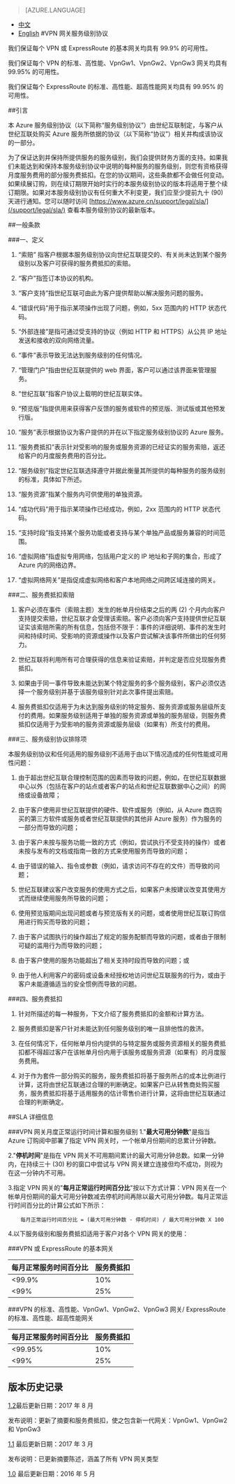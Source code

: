 <properties
	pageTitle="VPN 网关服务级别协议 | Azure"
    description="VPN 网关服务级别协议"
    services=""
    documentationCenter=""
    authors=""
    manager=""
    editor=""
    tags=""/>

<tags ms.service="legal" ms.date="08/2017" wacn.date="08/2017" wacn.lang="cn"/>

> [AZURE.LANGUAGE]
- [中文](/support/sla/vpn-gateway/)
- [English](/support/sla/vpn-gateway-en/)
#VPN 网关服务级别协议

我们保证每个 VPN 或 ExpressRoute 的基本网关均具有 99.9% 的可用性。

我们保证每个 VPN 的标准、高性能、VpnGw1、VpnGw2、VpnGw3 网关均具有 99.95% 的可用性。

我们保证每个 ExpressRoute 的标准、高性能、超高性能网关均具有 99.95% 的可用性。


##引言
 

本 Azure 服务级别协议（以下简称“服务级别协议”）由世纪互联制定，与客户从世纪互联处购买 Azure 服务所依据的协议（以下简称“协议”）相关并构成该协议的一部分。

为了保证达到并保持所提供服务的服务级别，我们会提供财务方面的支持。如果我们未能达到和保持本服务级别协议中说明的每种服务的服务级别，则您有资格获得月度服务费用的部分服务费抵扣。在您的协议期间，这些条款都不会做任何变动。如果续展订购，则在续订期限开始时实行的本服务级别协议的版本将适用于整个续订期限。如果对本服务级别协议有任何重大不利变更，我们应至少提前九十 (90) 天进行通知。您可以随时访问 [https://www.azure.cn/support/legal/sla/](/support/legal/sla/) 查看本服务级别协议的最新版本。


##一般条款
 

###一、定义
 
1. “索赔” 指客户根据本服务级别协议向世纪互联提交的、有关尚未达到某个服务级别以及客户可获得的服务费抵扣的索赔。  

2. “客户”指签订本协议的机构。  

3. “客户支持”指世纪互联可由此为客户提供帮助以解决服务问题的服务。  

4. “错误代码”用于指示某项操作出现了问题，例如，5xx 范围内的 HTTP 状态代码。  

5. “外部连接”是指可通过受支持的协议（例如 HTTP 和 HTTPS）从公共 IP 地址发送和接收的双向网络流量。  

6. “事件”表示导致无法达到服务级别的任何情况。  

7. “管理门户”指由世纪互联提供的 web 界面，客户可以通过该界面来管理服务。  

8. “世纪互联”指客户协议上载明的世纪互联实体。  

9. “预览版”指提供用来获得客户反馈的服务或软件的预览版、测试版或其他预发行版。  

10. “服务”表示根据协议为客户提供的并在以下指定服务级别协议的 Azure 服务。  

11. “服务费抵扣”表示针对受影响的服务或服务资源的已经证实的服务索赔，返还给客户的月度服务费用的百分比。 
 
12. “服务级别”指定世纪互联选择遵守并据此衡量其所提供的每种服务的服务级别的标准，具体如下所述。  

13. “服务资源”指某个服务内可供使用的单独资源。  

14. “成功代码”用于指示某项操作已经成功，例如，2xx 范围内的 HTTP 状态代码。  

15. “支持时段”指支持某个服务功能或者支持与某个单独产品或服务兼容的时间范围。  

16. “虚拟网络”指虚拟专用网络，包括用户定义的 IP 地址和子网的集合，形成了 Azure 内的网络边界。 
 
17. “虚拟网络网关”是指促成虚拟网络和客户本地网络之间跨区域连接的网关。  

###二、服务费抵扣索赔

1. 客户必须在事件（索赔主题）发生的帐单月份结束之后的两 (2) 个月内向客户支持提交索赔，世纪互联才会受理该索赔。客户必须向客户支持提供世纪互联证实该索赔所需的所有信息，包括但不限于：事件的详细说明、事件的发生时间和持续时间、受影响的资源或操作以及客户尝试解决该事件所做出的任何努力。  

2. 世纪互联将利用所有可合理获得的信息来验证索赔，并判定是否应兑现服务费抵扣。  

3. 如果由于同一事件导致未能达到某个特定服务的多个服务级别，客户必须仅选择一个服务级别并基于该服务级别针对此次事件提出索赔。  

4. 服务费抵扣仅适用于为未达到服务级别的特定服务、服务资源或服务层级所支付的费用。如果服务级别适用于单独的服务资源或单独的服务层级，则服务费抵扣仅适用于为受影响的服务资源或服务层级（如果有）所支付的费用。  

###三、服务级别协议排除项


本服务级别协议和任何适用的服务级别不适用于由以下情况造成的任何性能或可用性问题：

1. 由于超出世纪互联合理控制范围的因素而导致的问题，例如，在世纪互联数据中心以外（包括在客户的站点或者客户的站点和世纪互联数据中心之间）的网络或设备故障；  

2. 由于客户使用非世纪互联提供的硬件、软件或服务（例如，从 Azure 商店购买的第三方软件或服务或者世纪互联提供的其他非 Azure 服务）作为服务的一部分而导致的问题；  

3. 由于客户未按与服务功能一致的方式（例如，尝试执行不受支持的操作）或者未按与发布的文档或指南一致的方式来使用服务而导致的问题；

4. 由于错误的输入、指令或参数（例如，请求访问不存在的文件）而导致的问题； 
 
5. 世纪互联建议客户改变服务的使用方式之后，如果客户未按建议改变其使用方式而继续使用服务所导致的问题； 
 
6. 使用预览版期间出现问题或者与预览版有关的问题，或者使用世纪互联订购信用进行购买而导致的问题；  

7. 由于客户试图执行的操作超出了规定的服务配额而导致的问题，或者由于限制可疑的滥用行为而导致的问题；  

8. 由于客户使用的服务功能超出了相关支持时段而导致的问题；或  

9. 由于他人利用客户的密码或设备未经授权地访问世纪互联服务的行为，或由于客户未能遵循适当的安全惯例而导致的问题。  

###四、服务费抵扣

1. 针对所描述的每一种服务，下文介绍了服务费抵扣的金额和计算方法。 
 
2. 服务费抵扣是客户针对未能达到任何服务级别的唯一且排他性的救济。  

3. 在任何情况下，任何帐单月份内提供的与特定服务或服务资源相关的服务费抵扣都不得超过客户在该帐单月份内用于该服务或服务资源（如果有）的月度服务费用。  

4. 对于作为套件一部分购买的服务，服务费抵扣将基于服务所占的成本比例进行计算，这将由世纪互联通过合理的判断确定。如果客户已从转售商处购买服务，服务费抵扣将基于适用服务的估计零售价进行计算，这将由世纪互联通过合理的判断确定。  


##SLA 详细信息
 

###VPN 网关月度正常运行时间计算和服务级别
1."**最大可用分钟数**"是指当 Azure 订购阅中部署了指定 VPN 网关时，一个帐单月份期间的总累计分钟数。

2."**停机时间**"是指在 VPN 网关不可用期间累计的最大可用分钟总数。如果一分钟内，在持续三十 (30) 秒的窗口中尝试与 VPN 网关建立连接但均不成功，则视为在这一分钟内不可用。
  
3.指定 VPN 网关的"**每月正常运行时间百分比**"按以下方式计算：VPN 网关在一个帐单月份期间的最大可用分钟数减去停机时间再除以最大可用分钟数。每月正常运行时间百分比的计算公式如下所示：

		每月正常运行时间百分比 = (最大可用分钟数 - 停机时间) / 最大可用分钟数 X 100

4.以下服务级别和服务费抵扣适用于客户对各个 VPN 网关的使用：

###VPN 或 ExpressRoute 的基本网关

每月正常服务时间百分比	|服务费抵扣
	--------------------|---------
    <99.9%              | 10%  
    <99%                | 25% 

###VPN 的标准、高性能、VpnGw1、VpnGw2、VpnGw3 网关/ ExpressRoute 的标准、高性能、超高性能网关

每月正常服务时间百分比	|服务费抵扣
	--------------------|---------
    <99.95%             | 10%  
    <99%                | 25% 

## 版本历史记录
[1.2](/support/sla/vpn-gateway/)最后更新日期：2017 年 8 月

发布说明：更新了摘要和服务费抵扣，使之包含新一代网关：VpnGw1、VpnGw2 和 VpnGw3

[1.1](//wacnppe.blob.core.chinacloudapi.cn/marketing-resource/sla/vpn_gateway_sla_chinese1.1.pdf) 最后更新日期：2017 年 3 月

发布说明：已更新摘要陈述，涵盖了所有 VPN 网关类型

[1.0](//wacnppe.blob.core.chinacloudapi.cn/marketing-resource/sla/vpn_gateway_sla_chinese1.0.pdf) 最后更新日期：2016 年 5 月